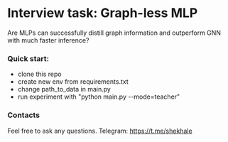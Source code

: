 # Interview task: Graph-less MLP
Are MLPs can successfully distill graph information and outperform GNN with much faster inference?


### Quick start:
 - clone this repo
 - create new env from requirements.txt
 - change path_to_data in main.py
 - run experiment with "python main.py --mode=teacher"
 
### Contacts
 Feel free to ask any questions. Telegram: https://t.me/shekhale
